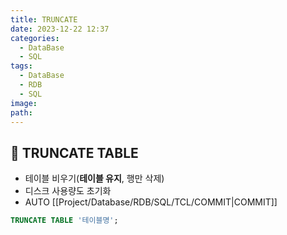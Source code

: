 ```yaml
---
title: TRUNCATE
date: 2023-12-22 12:37
categories:
  - DataBase
  - SQL
tags:
  - DataBase
  - RDB
  - SQL
image: 
path:
---
```


## 🌈 TRUNCATE TABLE

- 테이블 비우기(**테이블 유지**, 행만 삭제)
- 디스크 사용량도 초기화
- AUTO [[Project/Database/RDB/SQL/TCL/COMMIT|COMMIT]]

```sql
TRUNCATE TABLE '테이블명';
```


